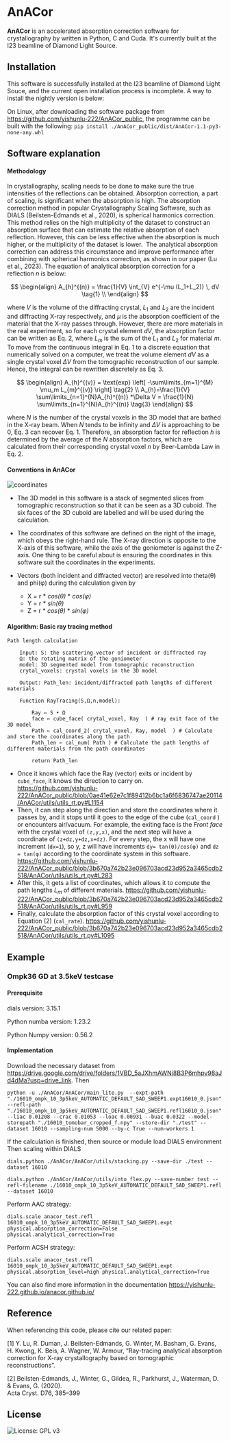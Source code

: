 # AnACor

**AnACor** is an accelerated absorption correction software for crystallography by written in Python, C and Cuda. It's currently built at the I23 beamline of Diamond Light Source. 

## Installation

This software is successfully installed at the I23 beamline of Diamond Light Souce, and the current open installation process is incomplete. A way to install the nightly version is below:

On Linux, after downloading the software package from https://github.com/yishunlu-222/AnACor_public, the programme can be built with the following:
	```
	pip install ./AnACor_public/dist/AnACor-1.1-py3-none-any.whl
	```
	

## Software explanation

#### Methodology 

In crystallography, scaling needs to be done to make sure the true intensities of the reflections can be obtained. Absorption correction, a part of scaling, is significant when the absorption is high.
The absorption correction method in popular Crystallography Scaling Software, such as DIALS (Beilsten-Edmands  et al., 2020), is spherical harmonics correction. This method relies on the high multiplicity of the dataset to construct an absorption surface that can estimate the relative absorption of each reflection. However, this can be less effective when the absorption is much higher, or the multiplicity of the dataset is lower.  The analytical absorption correction can address this circumstance and improve performance after combining with spherical harmonics correction, as shown in our paper (Lu  et al., 2023). The equation of analytical absorption correction for a reflection $n$ is below:


$$
\begin{align}
A_{h}^{(n)} = \frac{1}{V} \int_{V} e^{-\mu (L_1+L_2)} \, dV  \tag{1} \\
\end{align}
$$

where $V$ is the volume of the diffracting crystal, $L_1$ and $L_2$ are the incident and diffracting X-ray respectively, and  $\mu$ is the absorption coefficient of the material that the X-ray passes through. However, there are more materials in the real experiment, so for each crystal element $dV$, the absorption factor can be written as Eq. 2, where $L_m$ is the sum of the $L_1$ and $L_2$ for material $m$. To move from the continuous integral in Eq. 1 to a discrete equation that numerically solved on a computer, we treat the volume element $dV$ as a single crystal voxel $\Delta V$ from the tomographic reconstruction of our sample. Hence, the integral can be rewritten discretely as Eq. 3.

$$
\begin{align}
A_{h}^{(v)} =   \text{exp} \left[ -\sum\limits_{m=1}^{M} \mu_m L_{m}^{(v)} \right]  \tag{2} \\
A_{h}=\frac{1}{V}   \sum\limits_{n=1}^{N}A_{h}^{(n)} *\Delta V = \frac{1}{N}   \sum\limits_{n=1}^{N}A_{h}^{(n)}   \tag{3}
\end{align}
$$

where $N$ is the number of the crystal voxels in the 3D model that are bathed in the X-ray beam. When $N$ tends to be infinity and $\Delta V$ is approaching to be $0$, Eq. 3 can recover Eq. 1. Therefore, an absorption factor for reflection $h$ is determined by the average of the $N$ absorption factors, which are calculated from their corresponding crystal voxel $n$ by Beer-Lambda Law in Eq. 2.

#### Conventions in AnACor
![coordinates](https://github.com/yishunlu-222/AnACor_public/blob/main/img/documentation%20of%20codes-7.png)

- The 3D model in this software is a stack of segmented slices from tomographic reconstruction so that it can be seen as a 3D cuboid. The six faces of the 3D cuboid are labelled and will be used during the calculation. 

- The coordinates of this software are defined on the right of the image, which obeys the right-hand rule. The X-ray direction is opposite to the X-axis of this software, while the axis of the goniometer is against the Z-axis. One thing to be careful about is ensuring the coordinates in this software suit the coordinates in the experiments.

- Vectors (both incident and diffracted vector) are resolved into theta(θ) and phi(φ) during the calculation given by 
	- X = r  *  *cos(θ)* *  *cos(φ)*
	- Y = r  *  *sin(θ)*
	- Z = r  *  *cos(θ)* *  *sin(φ)*

#### Algorithm: Basic ray tracing method

```
Path length calculation

	Input: S: the scattering vector of incident or diffracted ray
	Ω: the rotating matrix of the goniometer
	model: 3D segmented model from tomographic reconstruction
	crytal_voxels: crystal voxels in the 3D model
	
	Output: Path_len: incident/diffracted path lengths of different materials
	
	Function RayTracing(S,Ω,n,model):
	
		Ray ← S • Ω 
		face ← cube_face( crytal_voxel, Ray  ) # ray exit face of the 3D model
		Path ← cal_coord_2( crytal_voxel, Ray, model  ) # Calculate and store the coordinates along the path 
		Path_len ← cal_num( Path ) # Calculate the path lengths of different materials from the path coordinates
		
		return Path_len

```
- Once it knows which face the Ray (vector) exits or incident by `cube_face`, it knows the direction to carry on.  https://github.com/yishunlu-222/AnACor_public/blob/0ae41e62e7c1f89412b6bc1a6f6836747ae20114/AnACor/utils/utils_rt.py#L1154
- Then, it can step along the direction and store the coordinates where it passes by, and it stops until it goes to the edge of the cube (`cal_coord` ) or encounters air/vacuum.  For example, the exiting face is the *Front face* with the crystal voxel of `(z,y,x)`, and the next step will have a coordinate of  `(z+dz,y+dz,x+dz)`. For every step, the x will have one increment (`dx=1`), so y, z will have increments `dy= tan(θ)/cos(φ)` and `dz = tan(φ)` according to the coordinate system in this software. https://github.com/yishunlu-222/AnACor_public/blob/3b670a742b23e096703acd23d952a3465cdb2518/AnACor/utils/utils_rt.py#L283
- After this, it gets a list of coordinates, which allows it to  compute the path lengths $L_m$ of different materials.  https://github.com/yishunlu-222/AnACor_public/blob/3b670a742b23e096703acd23d952a3465cdb2518/AnACor/utils/utils_rt.py#L959
- Finally, calculate the absorption factor of this crystal voxel according to Equation (2) (`cal_rate`). https://github.com/yishunlu-222/AnACor_public/blob/3b670a742b23e096703acd23d952a3465cdb2518/AnACor/utils/utils_rt.py#L1095



## Example
### Ompk36 GD at 3.5keV testcase

#### Prerequisite

dials version:  3.15.1

Python numba version: 1.23.2

Python Numpy version:  0.56.2

#### Implementation

Download the necessary dataset from https://drive.google.com/drive/folders/1VBD_5aJXhmAWNi8B3P6mhpv98aJd4dMa?usp=drive_link. Then 

```
python -u ./AnACor/AnACor/main_lite.py  --expt-path "./16010_ompk_10_3p5keV_AUTOMATIC_DEFAULT_SAD_SWEEP1.expt16010_0.json"  --refl-path "./16010_ompk_10_3p5keV_AUTOMATIC_DEFAULT_SAD_SWEEP1.refl16010_0.json"  --liac 0.01208 --crac 0.01053 --loac 0.00931 --buac 0.0322 --model-storepath "./16010_tomobar_cropped_f.npy" --store-dir "./test" --dataset 16010 --sampling-num 5000 --by-c True --num-workers 1

```
If the calculation is finished, then source or module load DIALS environment
Then scaling within DIALS
```
dials.python ./AnACor/AnACor/utils/stacking.py --save-dir ./test --dataset 16010
```

```
dials.python ./AnACor/AnACor/utils/into_flex.py --save-number test --refl-filename ./16010_ompk_10_3p5keV_AUTOMATIC_DEFAULT_SAD_SWEEP1.refl   --dataset 16010
```

Perform AAC strategy:
```
dials.scale anacor_test.refl 16010_ompk_10_3p5keV_AUTOMATIC_DEFAULT_SAD_SWEEP1.expt physical.absorption_correction=False physical.analytical_correction=True
```

Perform ACSH strategy:
```
dials.scale anacor_test.refl 16010_ompk_10_3p5keV_AUTOMATIC_DEFAULT_SAD_SWEEP1.expt physical.absorption_level=high physical.analytical_correction=True
```

You can also find more information in the documentation https://yishunlu-222.github.io/anacor.github.io/

## Reference

When referencing this code, please cite our related paper:

[1] Y. Lu, R. Duman, J. Beilsten-Edmands, G. Winter, M. Basham, G. Evans, H. Kwong, K. Beis, A. Wagner, W. Armour, “Ray-tracing analytical absorption correction for X-ray crystallography based on tomographic reconstructions”.

[2] Beilsten-Edmands, J., Winter, G., Gildea, R., Parkhurst, J., Waterman, D. & Evans, G. (2020).  
Acta Cryst. D76, 385–399


## License
![License: GPL v3](https://img.shields.io/badge/License-GPLv3-blue.svg)
